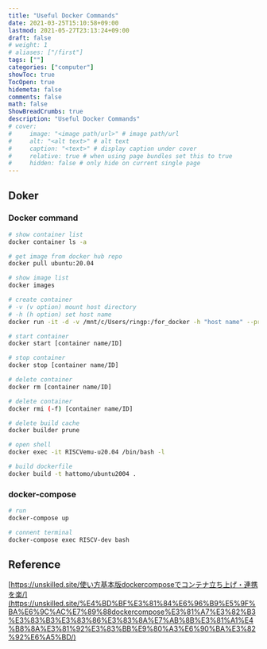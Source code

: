 ```yaml
---
title: "Useful Docker Commands"
date: 2021-03-25T15:10:58+09:00
lastmod: 2021-05-27T23:13:24+09:00
draft: false
# weight: 1
# aliases: ["/first"]
tags: [""]
categories: ["computer"]
showToc: true
TocOpen: true
hidemeta: false
comments: false
math: false
ShowBreadCrumbs: true
description: "Useful Docker Commands"
# cover:
#     image: "<image path/url>" # image path/url
#     alt: "<alt text>" # alt text
#     caption: "<text>" # display caption under cover
#     relative: true # when using page bundles set this to true
#     hidden: false # only hide on current single page
---
```

## Doker

### Docker command

```bash
# show container list
docker container ls -a

# get image from docker hub repo 
docker pull ubuntu:20.04

# show image list
docker images

# create container
# -v (v option) mount host directory
# -h (h option) set host name 
docker run -it -d -v /mnt/c/Users/ringp:/for_docker -h "host name" --privileged --name RISCVemu-u2004 ubuntu:20.04

# start container
docker start [container name/ID]

# stop container
docker stop [container name/ID]

# delete container
docker rm [container name/ID]

# delete container
docker rmi (-f) [container name/ID]

# delete build cache
docker builder prune

# open shell
docker exec -it RISCVemu-u20.04 /bin/bash -l

# build dockerfile
docker build -t hattomo/ubuntu2004 .
```

### docker-compose

```bash
# run
docker-compose up

# connent terminal
docker-compose exec RISCV-dev bash
```
## Reference
[https://unskilled.site/使い方基本版dockercomposeでコンテナ立ち上げ・連携を楽/](https://unskilled.site/%E4%BD%BF%E3%81%84%E6%96%B9%E5%9F%BA%E6%9C%AC%E7%89%88dockercompose%E3%81%A7%E3%82%B3%E3%83%B3%E3%83%86%E3%83%8A%E7%AB%8B%E3%81%A1%E4%B8%8A%E3%81%92%E3%83%BB%E9%80%A3%E6%90%BA%E3%82%92%E6%A5%BD/)